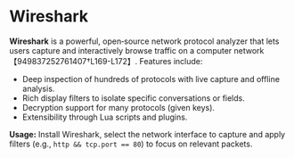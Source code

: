 # Wireshark

**Wireshark** is a powerful, open‑source network protocol analyzer that lets users capture and interactively browse traffic on a computer network【949837252761407†L169-L172】.  Features include:

- Deep inspection of hundreds of protocols with live capture and offline analysis.  
- Rich display filters to isolate specific conversations or fields.  
- Decryption support for many protocols (given keys).  
- Extensibility through Lua scripts and plugins.

**Usage:** Install Wireshark, select the network interface to capture and apply filters (e.g., `http && tcp.port == 80`) to focus on relevant packets.
